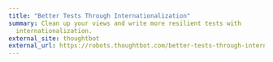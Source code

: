 ```yaml
---
title: "Better Tests Through Internationalization"
summary: Clean up your views and write more resilient tests with
  internationalization.
external_site: thoughtbot
external_url: https://robots.thoughtbot.com/better-tests-through-internationalization
---
```

